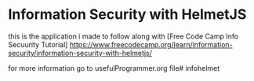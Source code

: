 # Information Security with HelmetJS

this is the application i made to follow along with [Free Code Camp Info Secuurity Tutorial] https://www.freecodecamp.org/learn/information-security/information-security-with-helmetjs/

for more information go to usefulProgrammer.org
file#   i n f o h e l m e t  
 